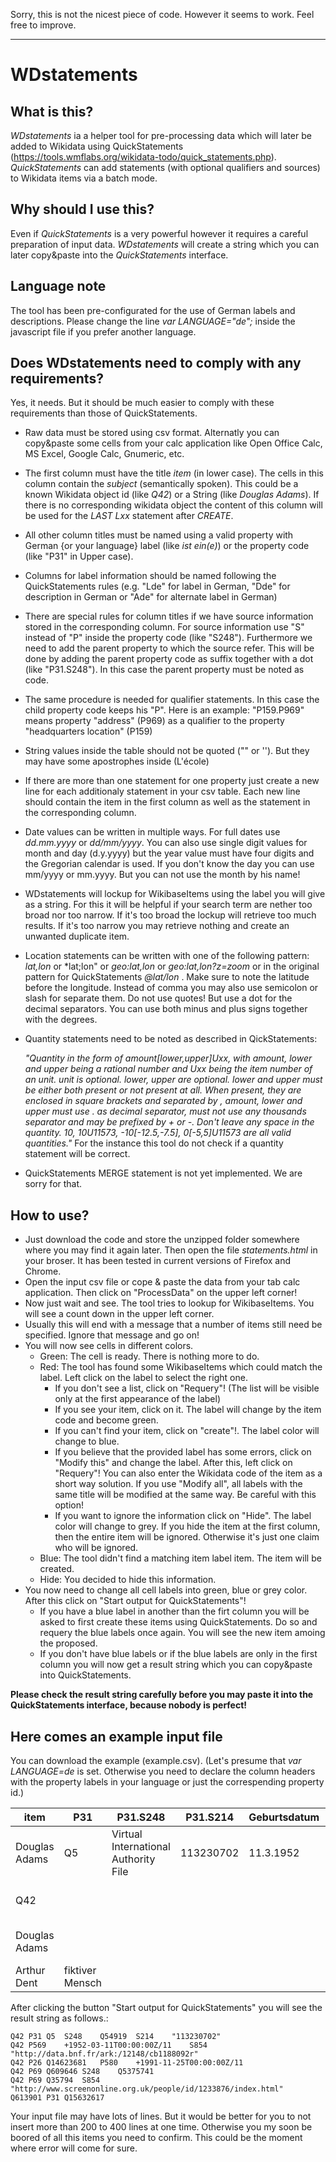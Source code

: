 
Sorry, this is not the nicest piece of code. However it seems to work. Feel free to improve.

---

# WDstatements
## What is this? 
*WDstatements* ia a helper tool for pre-processing data which will later be added to Wikidata using QuickStatements (https://tools.wmflabs.org/wikidata-todo/quick_statements.php).
*QuickStatements* can add statements (with optional qualifiers and sources) to Wikidata items via a batch mode.

## Why should I use this?
Even if *QuickStatements* is a very powerful however it requires a careful preparation of input data. *WDstatements* will create a string which you can later copy&paste into the *QuickStatements* interface.

## Language note	
The tool has been pre-configurated for the use of German labels and descriptions. Please change the line *var LANGUAGE="de";* inside the javascript file if you prefer another language.

## Does WDstatements need to comply with any requirements?
Yes, it needs. But it should be much easier to comply with these requirements than those of QuickStatements.
- Raw data must be stored using csv format. Alternatly you can copy&paste some cells from your calc application like Open Office Calc, MS Excel, Google Calc, Gnumeric, etc.
- The first column must have the title *item* (in lower case). The cells in this column contain the *subject* (semantically spoken). This could be a known Wikidata object id (like *Q42*) or a String (like *Douglas Adams*). If there is no corresponding wikidata object the content of this column will be used for the *LAST Lxx* statement after *CREATE*.
- All other column titles must be named using a valid property with German {or your language} label (like *ist ein(e)*) or the property code (like "P31" in Upper case).
- Columns for label information should be named following the QuickStatements rules (e.g. "Lde" for label in German, "Dde" for description in German or "Ade" for alternate label in German)
- There are special rules for column titles if we have source information stored in the corresponding column. For source information use "S" instead of "P" inside the property code (like "S248"). Furthermore we need to add the parent property to which the source refer. This will be done by adding the parent property code as suffix together with a dot (like "P31.S248"). In this case the parent property must be noted as code.
- The same procedure is needed for qualifier statements. In this case the child property code keeps his "P". Here is an example: "P159.P969" means property "address" (P969) as a qualifier to the property "headquarters location" (P159)
- String values inside the table should not be quoted ("" or ''). But they may have some apostrophes inside (L'école)
- If there are more than one statement for one property just create a new line for each additionaly statement in your csv table. Each new line should contain the item in the first column as well as the statement in the corresponding column.  
- Date values can be written in multiple ways. For full dates use *dd.mm.yyyy* or *dd/mm/yyyy*. You can also use single digit values for month and day (d.y.yyyy) but the year value must have four digits and the Gregorian calendar is used. If you don't know the day you can use mm/yyyy or mm.yyyy. But you can not use the month by his name!
- WDstatements will lockup for WikibaseItems using the label you will give as a string. For this it will be helpful if your search term are nether too broad nor too narrow. If it's too broad the lockup will retrieve too much results. If it's too narrow you may retrieve nothing and create an unwanted duplicate item.
- Location statements can be written with one of the following pattern: *lat,lon* or *lat;lon" or *geo:lat,lon* or *geo:lat,lon?z=zoom* or in the original pattern for QuickStatements *@lat/lon* . Make sure to note the latitude before the longitude. Instead of comma you may also use semicolon or slash for separate them. Do not use quotes! But use a dot for the decimal separators. You can use both minus and plus signs together with the degrees. 
- Quantity statements need to be noted as described in QickStatements: 

  *"Quantity in the form of amount[lower,upper]Uxx, with amount, lower and upper being a rational number and Uxx being the item number of an unit.
  unit is optional.
  lower, upper are optional. lower and upper must be either both present or not present at all. When present, they are enclosed in square brackets and separated by ,
  amount, lower and upper must use . as decimal separator, must not use any thousands separator and may be prefixed by + or -.
  Don't leave any space in the quantity.
  10, 10U11573, -10[-12.5,-7.5], 0[-5,5]U11573 are all valid quantities."*
  For the instance this tool do not check if a quantity statement will be correct.
- QuickStatements MERGE statement is not yet implemented. We are sorry for that.

## How to use?
- Just download the code and store the unzipped folder somewhere where you may find it again later. Then open the file *statements.html* in your broser. It has been tested in current versions of Firefox and Chrome.
- Open the input csv file or cope & paste the data from your tab calc application. Then click on "ProcessData" on the upper left corner!
- Now just wait and see. The tool tries to lookup for WikibaseItems. You will see a count down in the upper left corner.
- Usually this will end with a message that a number of items still need be specified. Ignore that message and go on!
- You will now see cells in different colors. 
	- Green: The cell is ready. There is nothing more to do.
	- Red: The tool has found some WikibaseItems which could match the label. Left click on the label to select the right one. 
		- If you don't see a list, click on "Requery"! (The list will be visible only at the first appearance of the label)
		- If you see your item, click on it. The label will change by the item code and become green.
		- If you can't find your item, click on "create"!. The label color will change to blue.
		- If you believe that the provided label has some errors, click on "Modify this" and change the label. After this, left click on "Requery"! You can also enter the Wikidata code of the item as a short way solution. If you use "Modify all", all labels with the same title will be modified at the same way. Be careful with this option!
		- If you want to ignore the information click on "Hide". The label color will change to grey. If you hide the item at the first column, then the entire item will be ignored. Otherwise it's just one claim who will be ignored.
	- Blue: The tool didn't find a matching item label item. The item will be created.
	- Hide: You decided to hide this information.
- You now need to change all cell labels into green, blue or grey color. After this click on "Start output for QuickStatements"!
	- If you have a blue label in another than the firt column you will be asked to first create these items using QuickStatements. Do so and requery the blue labels once again. You will see the new item amoing the proposed.
	- If you don't have blue labels or if the blue labels are only in the first column you will now get a result string which you can copy&paste into QuickStatements. 


**Please check the result string carefully before you may paste it into the QuickStatements interface, because nobody is perfect!**

## Here comes an example input file
You can download the example (example.csv).
(Let's presume that *var LANGUAGE=de* is set. Otherwise you need to declare the column headers with the property labels in your language or just the correspending property id.)

|item         |P31            |P31.S248                            |P31.S214 |Geburtsdatum|P569.S854                               |Ehepartner |P26.P580  |P69                    |P69.S248                      |P69.S854                                                   |
|-------------|---------------|------------------------------------|---------|------------|----------------------------------------|-----------|----------|-----------------------|------------------------------|-----------------------------------------------------------|
|Douglas Adams|Q5             |Virtual International Authority File|113230702|11.3.1952   |http://data.bnf.fr/ark:/12148/cb1188092r|Jane Belson|25.11.1991|                       |        						 |                                                           |
|Q42          |               |                                    |         |            |                                        |           |          |St. John's College     |Encyclopædia Britannica Online|                                                           | 
|Douglas Adams|               |                                    |         |            |                                        |           |          |University of Cambridge|                              |http://www.screenonline.org.uk/people/id/1233876/index.html|
|Arthur Dent  |fiktiver Mensch|                                    |         |            |                                        |           |          |                       |                              |                                                           |

After clicking the button "Start output for QuickStatements" you will see the result string as follows.:
```
Q42	P31	Q5	S248	Q54919	S214	"113230702"
Q42	P569	+1952-03-11T00:00:00Z/11	S854	"http://data.bnf.fr/ark:/12148/cb1188092r"
Q42	P26	Q14623681	P580	+1991-11-25T00:00:00Z/11
Q42	P69	Q609646	S248	Q5375741
Q42	P69	Q35794	S854	"http://www.screenonline.org.uk/people/id/1233876/index.html"
Q613901	P31	Q15632617
```

Your input file may have lots of lines.
But it would be better for you to not insert more than 200 to 400 lines at one time. Otherwise you my soon be boored of all this items you need to confirm.  This could be the moment where error will come for sure.
 

